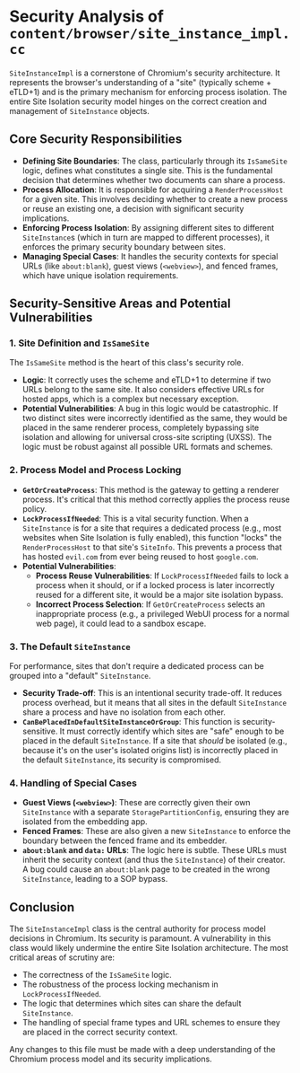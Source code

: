 # Security Analysis of `content/browser/site_instance_impl.cc`

`SiteInstanceImpl` is a cornerstone of Chromium's security architecture. It represents the browser's understanding of a "site" (typically scheme + eTLD+1) and is the primary mechanism for enforcing process isolation. The entire Site Isolation security model hinges on the correct creation and management of `SiteInstance` objects.

## Core Security Responsibilities

-   **Defining Site Boundaries**: The class, particularly through its `IsSameSite` logic, defines what constitutes a single site. This is the fundamental decision that determines whether two documents can share a process.
-   **Process Allocation**: It is responsible for acquiring a `RenderProcessHost` for a given site. This involves deciding whether to create a new process or reuse an existing one, a decision with significant security implications.
-   **Enforcing Process Isolation**: By assigning different sites to different `SiteInstance`s (which in turn are mapped to different processes), it enforces the primary security boundary between sites.
-   **Managing Special Cases**: It handles the security contexts for special URLs (like `about:blank`), guest views (`<webview>`), and fenced frames, which have unique isolation requirements.

## Security-Sensitive Areas and Potential Vulnerabilities

### 1. Site Definition and `IsSameSite`

The `IsSameSite` method is the heart of this class's security role.

-   **Logic**: It correctly uses the scheme and eTLD+1 to determine if two URLs belong to the same site. It also considers effective URLs for hosted apps, which is a complex but necessary exception.
-   **Potential Vulnerabilities**: A bug in this logic would be catastrophic. If two distinct sites were incorrectly identified as the same, they would be placed in the same renderer process, completely bypassing site isolation and allowing for universal cross-site scripting (UXSS). The logic must be robust against all possible URL formats and schemes.

### 2. Process Model and Process Locking

-   **`GetOrCreateProcess`**: This method is the gateway to getting a renderer process. It's critical that this method correctly applies the process reuse policy.
-   **`LockProcessIfNeeded`**: This is a vital security function. When a `SiteInstance` is for a site that requires a dedicated process (e.g., most websites when Site Isolation is fully enabled), this function "locks" the `RenderProcessHost` to that site's `SiteInfo`. This prevents a process that has hosted `evil.com` from ever being reused to host `google.com`.
-   **Potential Vulnerabilities**:
    -   **Process Reuse Vulnerabilities**: If `LockProcessIfNeeded` fails to lock a process when it should, or if a locked process is later incorrectly reused for a different site, it would be a major site isolation bypass.
    -   **Incorrect Process Selection**: If `GetOrCreateProcess` selects an inappropriate process (e.g., a privileged WebUI process for a normal web page), it could lead to a sandbox escape.

### 3. The Default `SiteInstance`

For performance, sites that don't require a dedicated process can be grouped into a "default" `SiteInstance`.

-   **Security Trade-off**: This is an intentional security trade-off. It reduces process overhead, but it means that all sites in the default `SiteInstance` share a process and have no isolation from each other.
-   **`CanBePlacedInDefaultSiteInstanceOrGroup`**: This function is security-sensitive. It must correctly identify which sites are "safe" enough to be placed in the default `SiteInstance`. If a site that *should* be isolated (e.g., because it's on the user's isolated origins list) is incorrectly placed in the default `SiteInstance`, its security is compromised.

### 4. Handling of Special Cases

-   **Guest Views (`<webview>`)**: These are correctly given their own `SiteInstance` with a separate `StoragePartitionConfig`, ensuring they are isolated from the embedding app.
-   **Fenced Frames**: These are also given a new `SiteInstance` to enforce the boundary between the fenced frame and its embedder.
-   **`about:blank` and `data:` URLs**: The logic here is subtle. These URLs must inherit the security context (and thus the `SiteInstance`) of their creator. A bug could cause an `about:blank` page to be created in the wrong `SiteInstance`, leading to a SOP bypass.

## Conclusion

The `SiteInstanceImpl` class is the central authority for process model decisions in Chromium. Its security is paramount. A vulnerability in this class would likely undermine the entire Site Isolation architecture. The most critical areas of scrutiny are:

-   The correctness of the `IsSameSite` logic.
-   The robustness of the process locking mechanism in `LockProcessIfNeeded`.
-   The logic that determines which sites can share the default `SiteInstance`.
-   The handling of special frame types and URL schemes to ensure they are placed in the correct security context.

Any changes to this file must be made with a deep understanding of the Chromium process model and its security implications.